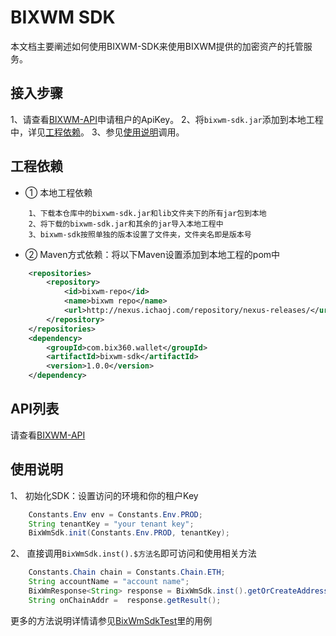 # BIXWM SDK

本文档主要阐述如何使用BIXWM-SDK来使用BIXWM提供的加密资产的托管服务。

## 接入步骤
1、请查看[BIXWM-API](../cbw-api/README.md)申请租户的ApiKey。
2、将`bixwm-sdk.jar`添加到本地工程中，详见[工程依赖](#工程依赖)。
3、参见[使用说明](#使用说明)调用。

## 工程依赖
- ① 本地工程依赖
```text
    1、下载本仓库中的bixwm-sdk.jar和lib文件夹下的所有jar包到本地
    2、将下载的bixwm-sdk.jar和其余的jar导入本地工程中
    3、bixwm-sdk按照单独的版本设置了文件夹，文件夹名即是版本号
```

- ② Maven方式依赖：将以下Maven设置添加到本地工程的pom中
```xml
    <repositories>
        <repository>
            <id>bixwm-repo</id>
            <name>bixwm repo</name>
            <url>http://nexus.ichaoj.com/repository/nexus-releases/</url>
        </repository>
    </repositories>
    <dependency>
        <groupId>com.bix360.wallet</groupId>
        <artifactId>bixwm-sdk</artifactId>
        <version>1.0.0</version>
    </dependency>
```

## API列表
请查看[BIXWM-API](../cbw-api/README.md)

## 使用说明
1、 初始化SDK：设置访问的环境和你的租户Key
```java
    Constants.Env env = Constants.Env.PROD;
    String tenantKey = "your tenant key";
    BixWmSdk.init(Constants.Env.PROD, tenantKey);
```
2、 直接调用`BixWmSdk.inst().$方法名`即可访问和使用相关方法
```java
    Constants.Chain chain = Constants.Chain.ETH;
    String accountName = "account name";
    BixWmResponse<String> response = BixWmSdk.inst().getOrCreateAddress(chain, accountName);
    String onChainAddr =  response.getResult();
```

更多的方法说明详情请参见[BixWmSdkTest](src/test/java/com/bix360/wallet/sdk/BixWmSdkTest.java)里的用例

